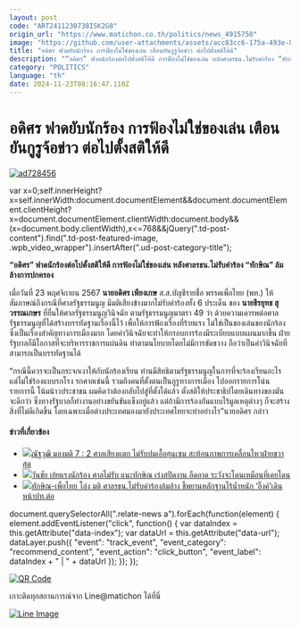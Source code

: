 ```yaml
---
layout: post
code: "ART2411230738ISK2G8"
origin_url: "https://www.matichon.co.th/politics/news_4915750"
image: "https://github.com/user-attachments/assets/acc83cc6-175a-493e-8a0e-22109277151a"
title: "อดิศร ฟาดยับนักร้อง การฟ้องไม่ใช่ของเล่น เตือนยันกูรูจ้อข่าว ต่อไปตั้งสติให้ดี"
description: "“อดิศร” ฟาดนักร้องต่อไปตั้งสติให้ดี การฟ้องไม่ใช่ของเล่น หลังศาลรธน.ไม่รับคำร้อง “ทักษิณ” ล้มล้างการปกครอง"
category: "POLITICS"
language: "th"
date: 2024-11-23T08:16:47.110Z
---
```


# อดิศร ฟาดยับนักร้อง การฟ้องไม่ใช่ของเล่น เตือนยันกูรูจ้อข่าว ต่อไปตั้งสติให้ดี

[![](https://www.matichon.co.th/wp-content/uploads/2024/11/ad728456.jpg "ad728456")](https://www.matichon.co.th/wp-content/uploads/2024/11/ad728456.jpg)

var x=0;self.innerHeight?x=self.innerWidth:document.documentElement&&document.documentElement.clientHeight?x=document.documentElement.clientWidth:document.body&&(x=document.body.clientWidth),x<=768&&jQuery(".td-post-content").find(".td-post-featured-image, .wpb\_video\_wrapper").insertAfter(".ud-post-category-title");

**“อดิศร” ฟาดนักร้องต่อไปตั้งสติให้ดี การฟ้องไม่ใช่ของเล่น หลังศาลรธน.ไม่รับคำร้อง “ทักษิณ” ล้มล้างการปกครอง**

เมื่อวันที่ 23 พฤศจิกายน 2567 **นายอดิศร เพียงเกษ** ส.ส.บัญชีรายชื่อ พรรคเพื่อไทย (พท.) ให้สัมภาษณ์ถึงกรณีที่ศาลรัฐธรรมนูญ มีมติเสียงข้างมากไม่รับคำร้องทั้ง 6 ประเด็น ของ **นายธีรยุทธ สุวรรณเกษร** ที่ยื่นให้ศาลรัฐธรรมนูญวินิจฉัย ตามรัฐธรรมนูญมาตรา 49 ว่า ด้วยความเคารพต่อศาลรัฐธรรมนูญที่ได้สร้างบรรทัดฐานเรื่องนี้ไว้ เพื่อให้การฟ้องเรื่องที่ร้ายแรง ไม่ใช่เป็นของเล่นของนักร้อง ซึ่งเป็นเรื่องสำคัญทางการเมืองมาก โดยคำวินิจฉัยจะทำให้กรอบการร้องมีระเบียบแบบแผนมากขึ้น ฝ่ายรัฐบาลก็มีโอกาสที่จะบริหารราชการแผ่นดิน ทำตามนโยบายโดยไม่มีการขัดขวาง ถือว่าเป็นคำวินิจฉัยที่สามารถเป็นบรรทัดฐานได้

“กรณีนี้ควรจะเป็นกระจกเงาให้กับนักร้องเรียน ท่านมีสิทธิตามรัฐธรรมนูญในการที่จะร้องเรียนอะไร แต่ไม่ใช่ร้องแบบรกโรง รกศาลเช่นนี้ รวมถึงคนที่ตั้งตนเป็นกูรูทางการเมือง ไปออกรายการโน่น รายการนี้ โน้มน้าวประชาชน ผมคิดว่าต้องกลับไปสู่ที่ตั้งได้แล้ว ตั้งสติให้ประชาธิปไตยเดินทางของมันจะดีกว่า ซึ่งทางรัฐบาลก็ทำงานอย่างขยันขันแข็งอยู่แล้ว แต่ถ้ามีการร้องกันแบบไร้มูลเหตุต่างๆ ก็จะสร้างสิ่งที่ไม่ดีเกิดขึ้น โดยเฉพาะเมื่อต่างประเทศมองมายังประเทศไทยจะทำอย่างไร”นายอดิศร กล่าว

#### ข่าวที่เกี่ยวข้อง

*   [![](https://www.matichon.co.th/wp-content/uploads/2024/11/11692478.jpg)ณัฐวุฒิ มองมติ 7 : 2 ศาลเสียงแตก ไม่รับปมเอื้อฮุนเซน สะท้อนภาพการเคลื่อนไหวฝ่ายขวาสุด](https://www.matichon.co.th/politics/news_4915466) 
*   [![](https://www.matichon.co.th/wp-content/uploads/2024/11/7281-230-29.jpg)วันชัย เย้ยแรงนักร้อง ศาลไม่รับ แนะทักษิณ เร่งสปีดงาน อืดอาด ระวังจะโดนเหมือนที่เคยโดน](https://www.matichon.co.th/politics/news_4915431)
*   [![](https://www.matichon.co.th/wp-content/uploads/2024/11/11-200.jpg)ทักษิณ-เพื่อไทย โล่ง มติ ศาลรธน.ไม่รับคำร้องล้มล้าง ชี้พยานหลักฐานไร้น้ำหนัก ‘อิ๊งค์’เดินหน้าปท.ต่อ](https://www.matichon.co.th/politics/news_4915252)

document.querySelectorAll(".relate-news a").forEach(function(element) { element.addEventListener("click", function() { var dataIndex = this.getAttribute("data-index"); var dataUrl = this.getAttribute("data-url"); dataLayer.push({ "event": "track\_event", "event\_category": "recommend\_content", "event\_action": "click\_button", "event\_label": dataIndex + " | " + dataUrl }); }); });

[![QR Code](https://www.matichon.co.th/wp-content/uploads/2023/07/wob1371z.jpg)](https://lin.ee/ht0nDxX)

เกาะติดทุกสถานการณ์จาก Line@matichon ได้ที่นี่

[![Line Image](https://www.matichon.co.th/wp-content/uploads/2023/07/th.png)](https://lin.ee/ht0nDxX)